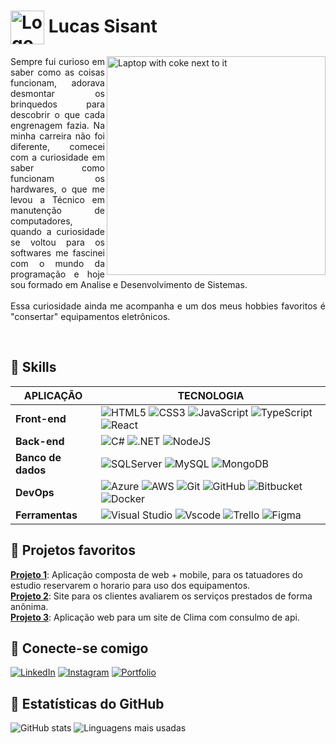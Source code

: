 <h1>
    <a href="https://lucassisant.github.io/">
     <img align="center" alt="Logo Lucas Sisant" width="54px" src="https://github.com/user-attachments/assets/fcd86ace-11dc-4ebd-900f-3e4260f19473"></a>
    <span>Lucas Sisant</span>
</h1>
<img align="right" alt="Laptop with coke next to it" height="350" src="https://github.com/user-attachments/assets/d3593a7d-17ab-408d-bee0-3d5812482ea2">


<p align="justify">Sempre fui curioso em saber como as coisas funcionam, adorava desmontar os brinquedos para descobrir o que cada engrenagem fazia. Na minha carreira não foi diferente, comecei com a curiosidade em saber como funcionam os hardwares, o que me levou a Técnico em manutenção de computadores, quando a curiosidade se voltou para os softwares me fascinei com o mundo da programação e hoje sou formado em Analise e Desenvolvimento de Sistemas. 
<br><br>
 Essa curiosidade ainda me acompanha e um dos meus hobbies favoritos é "consertar" equipamentos eletrônicos.</p>

<br>

## 🔴 Skills

|  APLICAÇÃO | TECNOLOGIA 
| -|--------------------------------------------------------
| **Front-end**         | ![HTML5](https://img.shields.io/badge/HTML5-000?style=for-the-badge&logo=html5&logoColor=990838) ![CSS3](https://img.shields.io/badge/CSS3-000?style=for-the-badge&logo=css3&logoColor=990838) ![JavaScript](https://img.shields.io/badge/JavaScript-000?style=for-the-badge&logo=javascript&logoColor=990838) ![TypeScript](https://img.shields.io/badge/TypeScript-000?style=for-the-badge&logo=typescript&logoColor=990838) ![React](https://img.shields.io/badge/React-000?style=for-the-badge&logo=react&logoColor=990838)
| **Back-end**         | ![C#](https://img.shields.io/badge/C%23-000?style=for-the-badge&logo=c-sharp&logoColor=990838) ![.NET](https://img.shields.io/badge/.NET-000?style=for-the-badge&logo=.net&logoColor=990838) ![NodeJS](https://img.shields.io/badge/node.js-000?style=for-the-badge&logo=node.js&logoColor=990838)
| **Banco de dados** | ![SQLServer](https://img.shields.io/badge/SQL%20Server-000?style=for-the-badge&logo=microsoft%20sql%20server&logoColor=990838) ![MySQL](https://img.shields.io/badge/MySQL-000?style=for-the-badge&logo=mysql&logoColor=990838) ![MongoDB](https://img.shields.io/badge/MongoDB-000?style=for-the-badge&logo=mongodb&logoColor=990838)
| **DevOps** | ![Azure](https://img.shields.io/badge/Azure-000?style=for-the-badge&logo=microsoft%20azure&logoColor=990838) ![AWS](https://img.shields.io/badge/AWS-000.svg?style=for-the-badge&logo=amazonwebservices&logoColor=990838) ![Git](https://img.shields.io/badge/GIT-000?style=for-the-badge&logo=git&logoColor=990838) ![GitHub](https://img.shields.io/badge/GitHub-000?style=for-the-badge&logo=github&logoColor=990838) ![Bitbucket](https://img.shields.io/badge/-Bitbucket-000?style=for-the-badge&logo=bitbucket&logoColor=990838) ![Docker](https://img.shields.io/badge/-Docker-000?style=for-the-badge&logo=docker&logoColor=990838)
| **Ferramentas** | ![Visual Studio](https://img.shields.io/badge/Visual%20Studio-000?style=for-the-badge&logo=visual-studio-code&logoColor=990838) ![Vscode](https://img.shields.io/badge/Vscode-000?style=for-the-badge&logo=visual-studio-code&logoColor=990838) ![Trello](https://img.shields.io/badge/-Trello-000?style=for-the-badge&logo=trello&logoColor=990838) ![Figma](https://img.shields.io/badge/-Figma-000?style=for-the-badge&logo=figma&logoColor=990838)

## 🔴 Projetos favoritos
 [**Projeto 1**](https://): Aplicação composta de web + mobile, para os tatuadores do estudio reservarem o horario para uso dos equipamentos. <br>
 [ **Projeto 2**](https://): Site para os clientes avaliarem os serviços prestados de forma anônima. <br>
 [**Projeto 3**](https://): Aplicação web para um site de Clima com consulmo de api.

## 🔴 Conecte-se comigo
[![LinkedIn](https://img.shields.io/badge/LinkedIn-000?style=for-the-badge&logo=linkedin&logoColor=990838)](https://www.linkedin.com/in/lucassisant/)
[![Instagram](https://img.shields.io/badge/-Instagram-000?style=for-the-badge&logo=instagram&logoColor=990838)](https://www.instagram.com/lucassisant/)
[![Portfolio](https://img.shields.io/badge/-portfolio-000?style=for-the-badge&logo=instagram&logoColor=990838&color:990838)](#)

## 🔴 Estatísticas do GitHub

![GitHub stats](https://github-readme-stats-git-masterrstaa-rickstaa.vercel.app/api?username=LucasSisant&hide_title=true&show_icons=true&include_all_commits=false&count_private=true&line_height=25&hide=issues&bg_color=000&title_color=990838&text_color=FFF&border_radius=3&border_color=36123c&icon_color=990838&theme=jolly)
![Linguagens mais usadas](https://github-readme-stats.vercel.app/api/top-langs/?username=LucasSisant&layout=compact&bg_color=000&title_color=990838&text_color=FFF&border_radius=3&border_color=36123c&icon_color=990838&theme=radical)
